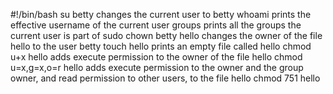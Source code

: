 #!/bin/bash
su betty changes the current user to betty
whoami prints the effective username of the current user
groups prints all the groups the current user is part of
sudo chown betty hello changes the owner of the file hello to the user betty
touch hello prints an empty file called hello
chmod u+x hello adds execute permission to the owner of the file hello
chmod u=x,g=x,o=r hello adds execute permission to the owner and the group owner, and read permission to other users, to the file hello
chmod 751 hello
